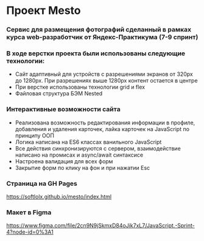 # Проект Mesto

### Сервис для размещения фотографий сделанный в рамках курса web-разработчик от Яндекс-Практикума (7-9 спринт)


### В ходе верстки проекта были использованы следующие технологии:

- Сайт адаптивный для устройств с разрешениями экранов от 320px до 1280px. При разрешениях выше 1280px контент остается в центре
- При верстке использованы технологии grid и flex
- Файловая структура БЭМ Nested

### Интерактивные возможности сайта

- Реализована возможность редактирования информации в профиле, добавления и удаления карточек, лайка карточек на JavaScript по принципу ООП
- Логика написана на ES6 классах ванильного JavaScript
- Все действия синхронизируются с сервером, взаимодействие написано на промисах и async/await синтаксисе
- Настроена валидация для всех форм
- Закрытие форм по клику на фон и при нажатии Esc


### Страница на GH Pages

https://softlolx.github.io/mesto/index.html

### Макет в Figma

https://www.figma.com/file/2cn9N9jSkmxD84oJik7xL7/JavaScript.-Sprint-4?node-id=0%3A1
